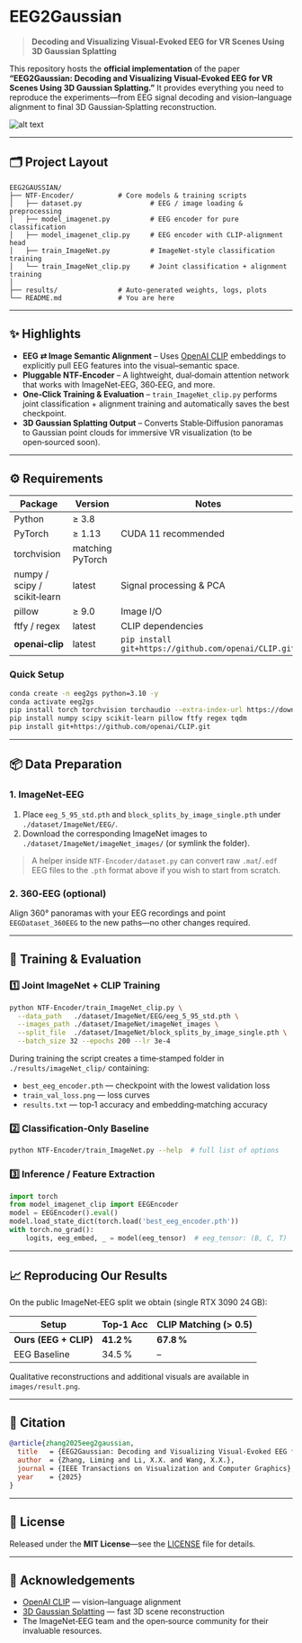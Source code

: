 # EEG2Gaussian

> **Decoding and Visualizing Visual‑Evoked EEG for VR Scenes Using 3D Gaussian Splatting**

This repository hosts the **official implementation** of the paper **“EEG2Gaussian: Decoding and Visualizing Visual‑Evoked EEG for VR Scenes Using 3D Gaussian Splatting.”** It provides everything you need to reproduce the experiments—from EEG signal decoding and vision–language alignment to final 3D Gaussian‑Splatting reconstruction.

![alt text](images/teaser.png)

---

## 🗂️ Project Layout

```text
EEG2GAUSSIAN/
├── NTF-Encoder/           # Core models & training scripts
│   ├── dataset.py                 # EEG / image loading & preprocessing
│   ├── model_imagenet.py          # EEG encoder for pure classification
│   ├── model_imagenet_clip.py     # EEG encoder with CLIP‑alignment head
│   ├── train_ImageNet.py          # ImageNet‑style classification training
│   └── train_ImageNet_clip.py     # Joint classification + alignment training
│
├── results/               # Auto‑generated weights, logs, plots
└── README.md              # You are here
```

---

## ✨ Highlights

- **EEG ⇄ Image Semantic Alignment** – Uses [OpenAI CLIP](https://github.com/openai/CLIP) embeddings to explicitly pull EEG features into the visual–semantic space.
- **Pluggable NTF‑Encoder** – A lightweight, dual‑domain attention network that works with ImageNet‑EEG, 360‑EEG, and more.
- **One‑Click Training & Evaluation** – `train_ImageNet_clip.py` performs joint classification + alignment training and automatically saves the best checkpoint.
- **3D Gaussian Splatting Output** – Converts Stable‑Diffusion panoramas to Gaussian point clouds for immersive VR visualization (to be open‑sourced soon).

---

## ⚙️ Requirements

| Package                      | Version          | Notes                                                |
| ---------------------------- | ---------------- | ---------------------------------------------------- |
| Python                       | ≥ 3.8            |                                                      |
| PyTorch                      | ≥ 1.13           | CUDA 11 recommended                                  |
| torchvision                  | matching PyTorch |                                                      |
| numpy / scipy / scikit‑learn | latest           | Signal processing & PCA                              |
| pillow                       | ≥ 9.0            | Image I/O                                            |
| ftfy / regex                 | latest           | CLIP dependencies                                    |
| **openai‑clip**              | latest           | `pip install git+https://github.com/openai/CLIP.git` |

### Quick Setup

```bash
conda create -n eeg2gs python=3.10 -y
conda activate eeg2gs
pip install torch torchvision torchaudio --extra-index-url https://download.pytorch.org/whl/cu118
pip install numpy scipy scikit-learn pillow ftfy regex tqdm
pip install git+https://github.com/openai/CLIP.git
```

---

## 📦 Data Preparation

### 1. ImageNet‑EEG

1. Place `eeg_5_95_std.pth` and `block_splits_by_image_single.pth` under `./dataset/ImageNet/EEG/`.
2. Download the corresponding ImageNet images to `./dataset/ImageNet/imageNet_images/` (or symlink the folder).

> A helper inside `NTF-Encoder/dataset.py` can convert raw `.mat`/`.edf` EEG files to the `.pth` format above if you wish to start from scratch.

### 2. 360‑EEG (optional)

Align 360° panoramas with your EEG recordings and point `EEGDataset_360EEG` to the new paths—no other changes required.

---

## 🚀 Training & Evaluation

### 1️⃣  Joint ImageNet + CLIP Training

```bash
python NTF-Encoder/train_ImageNet_clip.py \
  --data_path   ./dataset/ImageNet/EEG/eeg_5_95_std.pth \
  --images_path ./dataset/ImageNet/imageNet_images \
  --split_file  ./dataset/ImageNet/block_splits_by_image_single.pth \
  --batch_size 32 --epochs 200 --lr 3e-4
```

During training the script creates a time‑stamped folder in `./results/imageNet_clip/` containing:

- `best_eeg_encoder.pth` — checkpoint with the lowest validation loss
- `train_val_loss.png` — loss curves
- `results.txt` — top‑1 accuracy and embedding‑matching accuracy

### 2️⃣  Classification‑Only Baseline

```bash
python NTF-Encoder/train_ImageNet.py --help  # full list of options
```

### 3️⃣  Inference / Feature Extraction

```python
import torch
from model_imagenet_clip import EEGEncoder
model = EEGEncoder().eval()
model.load_state_dict(torch.load('best_eeg_encoder.pth'))
with torch.no_grad():
    logits, eeg_embed, _ = model(eeg_tensor)  # eeg_tensor: (B, C, T)
```

---

## 📈 Reproducing Our Results

On the public ImageNet‑EEG split we obtain (single RTX 3090 24 GB):

| Setup                 | Top‑1 Acc  | CLIP Matching (> 0.5) |
| --------------------- | ---------- | --------------------- |
| **Ours (EEG + CLIP)** | **41.2 %** | **67.8 %**            |
| EEG Baseline          | 34.5 %     | –                     |

Qualitative reconstructions and additional visuals are available in `images/result.png`.

---

## 📜 Citation

```bibtex
@article{zhang2025eeg2gaussian,
  title   = {EEG2Gaussian: Decoding and Visualizing Visual‑Evoked EEG for VR Scenes Using 3D Gaussian Splatting},
  author  = {Zhang, Liming and Li, X.X. and Wang, X.X.},
  journal = {IEEE Transactions on Visualization and Computer Graphics},
  year    = {2025}
}
```

---

## 📝 License

Released under the **MIT License**—see the [LICENSE](LICENSE) file for details.

---

## 🙏 Acknowledgements

- [OpenAI CLIP](https://github.com/openai/CLIP) — vision–language alignment
- [3D Gaussian Splatting](https://repo-supplied-link) — fast 3D scene reconstruction
- The ImageNet‑EEG team and the open‑source community for their invaluable resources.

